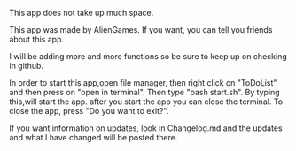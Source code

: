 This app does not take up much space.

This app was made by AlienGames. If you want,
you can tell you friends about this app.

I will be adding more and more functions so be sure to
keep up on checking in github.

In order to start this app,open file manager, then
right click on "ToDoList" and then press on 
"open in terminal". Then type "bash start.sh". By typing
this,will start the app. after you start the app you can
close the terminal. To close the app, press "Do you want 
to exit?".

If you want information on updates, look in Changelog.md and 
the updates and what I have changed will be posted there.

